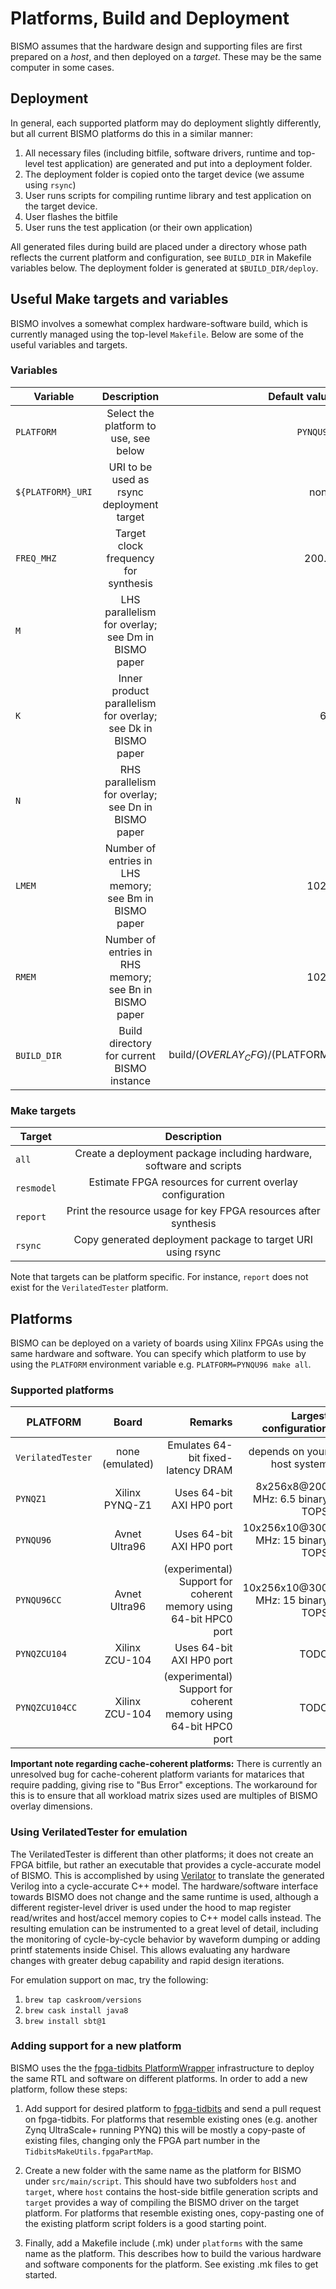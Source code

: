 # Platforms, Build and Deployment

BISMO assumes that the hardware design and supporting files are first prepared
on a *host*, and then deployed on a *target*. These may be the same computer in
some cases.

## Deployment

In general, each supported platform may do deployment slightly differently,
but all current BISMO platforms do this in a similar manner:

1. All necessary files (including bitfile, software drivers, runtime and top-level test application) are generated and put into a deployment folder.
2. The deployment folder is copied onto the target device (we assume using `rsync`)
3. User runs scripts for compiling runtime library and test application on the target device.
4. User flashes the bitfile
5. User runs the test application (or their own application)

All generated files during build are placed under a directory whose path
reflects the current platform and configuration, see `BUILD_DIR` in Makefile
variables below. The deployment folder is generated at `$BUILD_DIR/deploy`.

## Useful Make targets and variables

BISMO involves a somewhat complex hardware-software build, which is currently managed using the top-level `Makefile`. Below are some of the useful variables and targets.

### Variables
| Variable        | Description  | Default value |
| ------------- |:-------------:|-------------:|
| `PLATFORM` | Select the platform to use, see below | `PYNQU96` |
| `${PLATFORM}_URI` | URI to be used as rsync deployment target | none |
| `FREQ_MHZ` | Target clock frequency for synthesis | 200.0 |
| `M` | LHS parallelism for overlay; see Dm in BISMO paper | 2 |
| `K` | Inner product parallelism for overlay; see Dk in BISMO paper | 64 |
| `N` | RHS parallelism for overlay; see Dn in BISMO paper | 2 |
| `LMEM` | Number of entries in LHS memory; see Bm in BISMO paper | 1024 |
| `RMEM` | Number of entries in RHS memory; see Bn in BISMO paper | 1024 |
| `BUILD_DIR` | Build directory for current BISMO instance | build/$(OVERLAY_CFG)/$(PLATFORM) |

### Make targets

| Target        | Description  |
| ------------- |:-------------:|
| `all` | Create a deployment package including hardware, software and scripts |
| `resmodel` | Estimate FPGA resources for current overlay configuration |
| `report` | Print the resource usage for key FPGA resources after synthesis |
| `rsync` | Copy generated deployment package to target URI using rsync |

Note that targets can be platform specific. For instance, `report` does not
exist for the `VerilatedTester` platform.


## Platforms

BISMO can be deployed on a variety of boards using Xilinx FPGAs using the
same hardware and software.
You can specify which platform to use by using the `PLATFORM` environment
variable e.g. `PLATFORM=PYNQU96 make all`.

### Supported platforms

| PLATFORM        | Board       | Remarks  | Largest configuration  |
| ------------- |:-------------:| -----:| -----:|
| `VerilatedTester`      | none (emulated) | Emulates 64-bit fixed-latency DRAM | depends on your host system |
| `PYNQZ1`      | Xilinx PYNQ-Z1 | Uses 64-bit AXI HP0 port | 8x256x8@200 MHz: 6.5 binary TOPS |
| `PYNQU96`      | Avnet Ultra96 |  Uses 64-bit AXI HP0 port | 10x256x10@300 MHz: 15 binary TOPS |
| `PYNQU96CC` | Avnet Ultra96 | (experimental) Support for coherent memory using 64-bit HPC0 port | 10x256x10@300 MHz: 15 binary TOPS |
| `PYNQZCU104`      | Xilinx ZCU-104 |  Uses 64-bit AXI HP0 port | TODO |
| `PYNQZCU104CC`      | Xilinx ZCU-104 |  (experimental) Support for coherent memory using 64-bit HPC0 port | TODO |

**Important note regarding cache-coherent platforms:** There is currently an unresolved bug for cache-coherent platform variants for matarices that require padding, giving rise to "Bus Error" exceptions. The workaround for this is to ensure that all workload matrix sizes used are multiples of BISMO overlay dimensions.

### Using VerilatedTester for emulation

The VerilatedTester is different than other platforms; it does not create an
FPGA bitfile, but rather an executable that provides a cycle-accurate model of
BISMO. This is accomplished by using [Verilator](https://www.veripool.org/wiki/verilator)
to translate the generated Verilog into a cycle-accurate C++ model.
The hardware/software interface towards BISMO does not change and the same
runtime is used, although a different register-level driver is used under
the hood to map register read/writes and host/accel memory copies to C++ model
calls instead. The resulting emulation can be instrumented to a great level of
detail, including the monitoring of cycle-by-cycle behavior by waveform
dumping or adding printf statements inside Chisel. This allows evaluating
any hardware changes with greater debug capability and rapid design iterations.

For emulation support on mac, try the following:
1. `brew tap caskroom/versions`
2. `brew cask install java8`
3. `brew install sbt@1`

### Adding support for a new platform

BISMO uses the the [fpga-tidbits
PlatformWrapper](https://github.com/maltanar/fpga-tidbits/wiki/platformwrapper)
infrastructure to deploy the same RTL and software on different platforms.
In order to add a new platform, follow these steps:

1. Add support for desired platform to
[fpga-tidbits](https://github.com/maltanar/fpga-tidbits)
and send a pull request on fpga-tidbits. For platforms that resemble existing
ones (e.g. another Zynq UltraScale+ running PYNQ) this will be mostly a
copy-paste of existing files, changing only the FPGA part number in the
`TidbitsMakeUtils.fpgaPartMap`.

2. Create a new folder with the same name as the platform for BISMO under
`src/main/script`. This should have two subfolders `host` and `target`, where
`host` contains the host-side bitfile generation scripts and `target` provides
a way of compiling the BISMO driver on the target platform. For platforms that
resemble existing ones, copy-pasting one of the existing platform script
folders is a good starting point.

3. Finally, add a Makefile include (.mk) under `platforms` with the same name as
the platform. This describes how to build the various hardware and software
components for the platform. See existing .mk files to get started.
